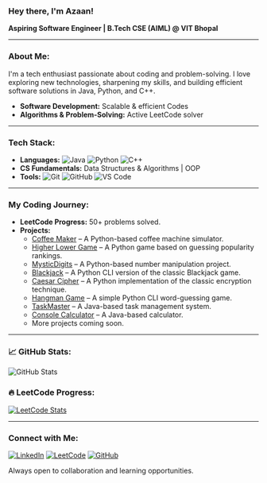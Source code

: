 ### Hey there, I'm Azaan!

**Aspiring Software Engineer | B.Tech CSE (AIML) @ VIT Bhopal**

---

### About Me:
I'm a tech enthusiast passionate about coding and problem-solving. I love exploring new technologies, sharpening my skills, and building efficient software solutions in Java, Python, and C++.
- **Software Development:** Scalable & efficient Codes
- **Algorithms & Problem-Solving:** Active LeetCode solver

---

### Tech Stack:
- **Languages:** ![Java](https://img.shields.io/badge/-Java-orange?style=flat&logo=java) ![Python](https://img.shields.io/badge/-Python-blue?style=flat&logo=python) ![C++](https://img.shields.io/badge/-C++-00599C?style=flat&logo=c%2B%2B)
- **CS Fundamentals:** Data Structures & Algorithms | OOP
- **Tools:** ![Git](https://img.shields.io/badge/-Git-black?style=flat&logo=git) ![GitHub](https://img.shields.io/badge/-GitHub-181717?style=flat&logo=github) ![VS Code](https://img.shields.io/badge/-VS%20Code-007ACC?style=flat&logo=visual-studio-code)

---

### My Coding Journey:
- **LeetCode Progress:** 50+ problems solved.
- **Projects:**
  - [Coffee Maker](https://github.com/NomadBeetle/Coffee-Maker) – A Python-based coffee machine simulator.
  - [Higher Lower Game](https://github.com/NomadBeetle/Higher-Lower-Game) – A Python game based on guessing popularity rankings.
  - [MysticDigits](https://github.com/NomadBeetle/MysticDigits) – A Python-based number manipulation project.
  - [Blackjack](https://github.com/NomadBeetle/Blackjack) – A Python CLI version of the classic Blackjack game.
  - [Caesar Cipher](https://github.com/NomadBeetle/Caesar-Cipher) – A Python implementation of the classic encryption technique.
  - [Hangman Game](https://github.com/NomadBeetle/Hangman) – A simple Python CLI word-guessing game.
  - [TaskMaster](https://github.com/NomadBeetle/TaskMaster) – A Java-based task management system.
  - [Console Calculator](https://github.com/NomadBeetle/Console-Calculator) – A Java-based calculator.
  - More projects coming soon.

---

### 📈 GitHub Stats:
![GitHub Stats](https://github-readme-stats.vercel.app/api?username=NomadBeetle&show_icons=true&theme=radical)

### 🔥 LeetCode Progress:
[![LeetCode Stats](https://leetcard.jacoblin.cool/NomadBeetle?theme=dark&font=Karma&ext=contest)](https://leetcode.com/NomadBeetle/)

---

### Connect with Me:
[![LinkedIn](https://img.shields.io/badge/-LinkedIn-blue?style=flat&logo=linkedin)](https://www.linkedin.com/in/azaan-ahmed-a738b4332/)
[![LeetCode](https://img.shields.io/badge/-LeetCode-orange?style=flat&logo=leetcode)](https://leetcode.com/u/NomadBeetle/)
[![GitHub](https://img.shields.io/badge/-GitHub-black?style=flat&logo=github)](https://github.com/NomadBeetle)

Always open to collaboration and learning opportunities.

